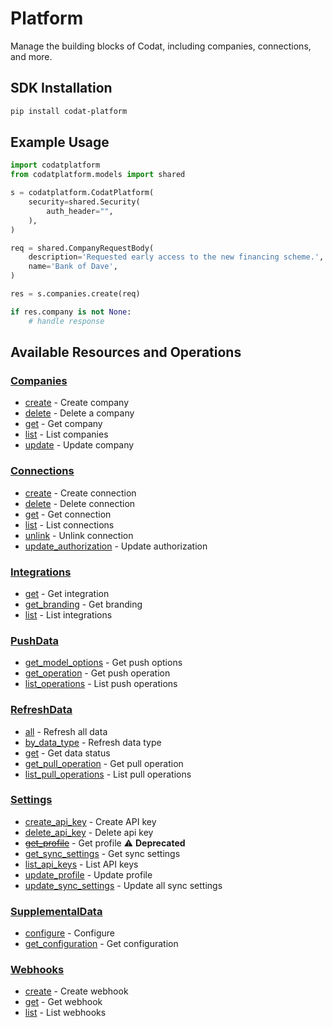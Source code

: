# Platform

<!-- Start Codat Library Description -->
Manage the building blocks of Codat, including companies, connections, and more.
<!-- End Codat Library Description -->

<!-- Start SDK Installation -->
## SDK Installation

```bash
pip install codat-platform
```
<!-- End SDK Installation -->

## Example Usage
<!-- Start SDK Example Usage -->


```python
import codatplatform
from codatplatform.models import shared

s = codatplatform.CodatPlatform(
    security=shared.Security(
        auth_header="",
    ),
)

req = shared.CompanyRequestBody(
    description='Requested early access to the new financing scheme.',
    name='Bank of Dave',
)

res = s.companies.create(req)

if res.company is not None:
    # handle response
```
<!-- End SDK Example Usage -->

<!-- Start SDK Available Operations -->
## Available Resources and Operations


### [Companies](docs/sdks/companies/README.md)

* [create](docs/sdks/companies/README.md#create) - Create company
* [delete](docs/sdks/companies/README.md#delete) - Delete a company
* [get](docs/sdks/companies/README.md#get) - Get company
* [list](docs/sdks/companies/README.md#list) - List companies
* [update](docs/sdks/companies/README.md#update) - Update company

### [Connections](docs/sdks/connections/README.md)

* [create](docs/sdks/connections/README.md#create) - Create connection
* [delete](docs/sdks/connections/README.md#delete) - Delete connection
* [get](docs/sdks/connections/README.md#get) - Get connection
* [list](docs/sdks/connections/README.md#list) - List connections
* [unlink](docs/sdks/connections/README.md#unlink) - Unlink connection
* [update_authorization](docs/sdks/connections/README.md#update_authorization) - Update authorization

### [Integrations](docs/sdks/integrations/README.md)

* [get](docs/sdks/integrations/README.md#get) - Get integration
* [get_branding](docs/sdks/integrations/README.md#get_branding) - Get branding
* [list](docs/sdks/integrations/README.md#list) - List integrations

### [PushData](docs/sdks/pushdata/README.md)

* [get_model_options](docs/sdks/pushdata/README.md#get_model_options) - Get push options
* [get_operation](docs/sdks/pushdata/README.md#get_operation) - Get push operation
* [list_operations](docs/sdks/pushdata/README.md#list_operations) - List push operations

### [RefreshData](docs/sdks/refreshdata/README.md)

* [all](docs/sdks/refreshdata/README.md#all) - Refresh all data
* [by_data_type](docs/sdks/refreshdata/README.md#by_data_type) - Refresh data type
* [get](docs/sdks/refreshdata/README.md#get) - Get data status
* [get_pull_operation](docs/sdks/refreshdata/README.md#get_pull_operation) - Get pull operation
* [list_pull_operations](docs/sdks/refreshdata/README.md#list_pull_operations) - List pull operations

### [Settings](docs/sdks/settings/README.md)

* [create_api_key](docs/sdks/settings/README.md#create_api_key) - Create API key
* [delete_api_key](docs/sdks/settings/README.md#delete_api_key) - Delete api key
* [~~get_profile~~](docs/sdks/settings/README.md#get_profile) - Get profile :warning: **Deprecated**
* [get_sync_settings](docs/sdks/settings/README.md#get_sync_settings) - Get sync settings
* [list_api_keys](docs/sdks/settings/README.md#list_api_keys) - List API keys
* [update_profile](docs/sdks/settings/README.md#update_profile) - Update profile
* [update_sync_settings](docs/sdks/settings/README.md#update_sync_settings) - Update all sync settings

### [SupplementalData](docs/sdks/supplementaldata/README.md)

* [configure](docs/sdks/supplementaldata/README.md#configure) - Configure
* [get_configuration](docs/sdks/supplementaldata/README.md#get_configuration) - Get configuration

### [Webhooks](docs/sdks/webhooks/README.md)

* [create](docs/sdks/webhooks/README.md#create) - Create webhook
* [get](docs/sdks/webhooks/README.md#get) - Get webhook
* [list](docs/sdks/webhooks/README.md#list) - List webhooks
<!-- End SDK Available Operations -->